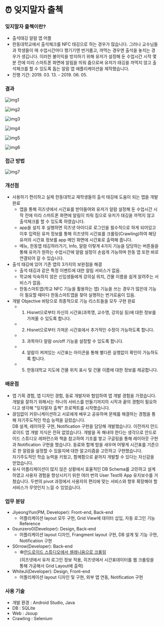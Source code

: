 # ⏰ 잊지말자 출첵
### 잊지말자 출첵이란?
- 출석태깅 알람 앱 어플
- 한동대학교에서 출석체크를 NFC 태깅으로 하는 경우가 많습니다. 그러나 교수님들과 학생들이 매 수업시간마다 챙기기엔 번거롭고, 까먹는 경우엔 출석을 놓치는 경우가 생깁니다. 이러한 불이익을 방지하기 위해 유저가 설정해 둔 수업시간 시작 몇 분 전에 미리 스마트폰 화면에 알림을 띄워 줌으로써 유저가 태깅을 까먹지 않고 출석체크를 할 수 있도록 돕는 알람 앱 애플리케이션을 제작했습니다.
- 진행 기간: 2019. 03. 13. - 2019. 06. 05.


### 결과
![img1](https://github.com/0sunzero0/ATAlarm/blob/master/img/1.%20초기화면.png)

![img2](https://github.com/0sunzero0/ATAlarm/blob/master/img/2.%20메인화면%20%26%20메뉴%20.png)

![img3](https://github.com/0sunzero0/ATAlarm/blob/master/img/3.%20알람%20버튼%20%26%20세부설정.png)

![img4](https://github.com/0sunzero0/ATAlarm/blob/master/img/4.%20태깅%20버튼%20%26%20한동%20스마트%20앱%20캠퍼스%20연동.png)

![img5](https://github.com/0sunzero0/ATAlarm/blob/master/img/5.%20Info%20버튼%20%26%20한동%20캠퍼스%20맵.png)

![img6](https://github.com/0sunzero0/ATAlarm/blob/master/img/6.%20Notification%20잠금%20화면%20태깅%20알람.png)


### 접근 방법
![img7](https://github.com/0sunzero0/ATAlarm/blob/master/img/System%20Design.png)


### 개선점
- 사용하기 편리하고 실제 한동대학교 재학생들의 출석 태깅에 도움이 되는 앱을 개발 완료
  - 앱을 통해 히즈넷에서 시간표를 받아들여와 유저가 알람 설정해 둔 수업시간 시작 전에 미리 스마트폰 화면에 알림이 띄워 짐으로 유저가 태깅을 까먹지 않고 출석체크를 할 수 있도록 하였습니다.
  - app을 설치 후 실행하면 히즈넷 아이디로 로그인을 필수적으로 하게 되어있고 이후 입력된 유저 정보를 통해 히즈넷의 시간표를 크롤링(Crawling)하여 해당 유저의 시간표 정보를 app 메인 화면에 시간표로 출력해 줍니다.
  - 메뉴, 한동앱 태깅하러가기, Info, 알람 이렇게 4가지 기능을 담당하는 버튼들을 통해 유저가 원하는 수업시간에 알람 설정이 손쉽게 가능하며 한동 앱 또한 바로 연결되어 갈 수 있습니다.
- 출석 태깅에 있어 기존 앱의 3가지의 보완점을 해결
  - 출석 태깅과 같은 특정 이벤트에 대한 알림 서비스가 없음.
  - 학교에 익숙하지 않은 신입생들에게 강의실 위치, 건물 이름을 쉽게 알려주는 서비스가 없음.
  - 한동스마트앱(학교 NFC 기능을 활용하는 앱) 기능을 쓰는 경우가 많은데 기능이 필요할 때마다 한동스마트앱을 찾아 실행하는 번거로움이 있음.
- 개발 Objective 바탕으로 최종적으로 기능 리스트들을 모두 구현 완료
  - 1. Hisnet으로부터 자신의 시간표(과목명, 교수명, 강의실 등)에 대한 정보를 가져올 수 있도록 합니다.
  - 2. Hisnet으로부터 가져온 시간표에서 추가적인 수정이 가능하도록 합니다.
  - 3. 과목마다 알람 on/off 기능을 설정할 수 있도록 합니다.
  - 4. 알람이 켜져있는 시간표는 아이콘을 통해 별다른 실행없이 확인이 가능하도록 합니다.
  - 5. 한동대학교 지도에 건물 위치 표시 및 건물 이름에 대한 정보를 제공합니다.


### 배운점
- 앱 기획 경험, 앱 디자인 경험, 동료 개발자와 협업하여 앱 개발 경험을 가졌습니다.
<br>개발을 잘하기 위해서는 하나의 서비스를 만들기까지의 시작과 끝의 경험이 필요하다고 생각해 "잊지말자 출첵" 프로젝트를 시작했습니다.
- 끊임없이 커뮤니케이션하고 서로에게 배우고 공유하며 문제를 해결하는 경험을 통해 자기주도적인 학습 능력을 길렀습니다.
<br>DB 설계, 레이아웃 구현, Notification 구현을 담당해 개발했습니다. 이전까지 안드로이드 앱 개발 지식은 전혀 없었습니다. 개발을 꼭 해내야 한다는 생각으로 안드로이드 스튜디오 레퍼런스와 책을 참고하여 기초를 쌓고 구글링을 통해 레이아웃 구현과 Notification 구현을 했습니다. 동료와 함께 밤을 새우며 어떻게 시간표를 기준으로 한 알람을 설정할 수 있을지에 대한 알고리즘을 고민하고 구현했습니다.
<br>자기주도적인 학습 능력을 키웠고, 함께함으로 끝까지 개발할 수 있다는 자신감을 얻었습니다.
- 유사 어플리케이션이 많지 않은 상황에서 효율적인 DB Schema를 고민하고 설계하였고 사용자 경험을 향상시키기 위한 여러 번의 User Test와 App 유지보수를 거쳤습니다. 두번의 pivot 과정에서 사용자의 편리에 맞는 서비스와 향후 확장해야 할 서비스가 무엇인지 느낄 수 있었습니다.


### 업무 분담
- JiyeongYun(PM, Developer): Front-end, Back-end
  - 어플리케이션 layout 모두 구현, Grid View에 데이터 삽입, 자동 로그인 기능 Reference
- 0sunzero0(Developer): Design, Back-end
  - 어플리케이션 layout 디자인, Frangment layout 구현, DB 설계 및 기능 구현, Notification 구현
- S0rrow(Developer): Back-end
  - 🕸[안드로이드 스튜디오에서 셀레니움으로 크롤링](https://github.com/S0rrow/RE_Crawler)
 <br>(히즈넷에서 유저 로그인 정보 적용, 히즈넷에서 시간표데이터를 웹 크롤링을 통해 가공해서 Grid Layout에 출력)
- WhiteJi(Developer): Design, Front-end
  - 어플리케이션 layout 디자인 및 구현, 외부 앱 연동, Notification 구현

### 사용 기술
- 개발 환경 : Android Studio, Java
- DB : SQLite
- Web : Jsoup
- Crawling : Selenium
